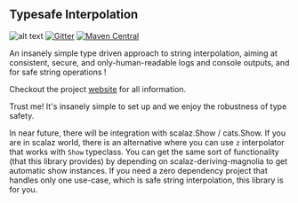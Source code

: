 ## Typesafe Interpolation


![alt text](https://travis-ci.org/afsalthaj/safe-string-interpolation.svg?branch=master)
[![Gitter](https://badges.gitter.im/Join%20Chat.svg)](https://gitter.im/safe-string-interpolation/community?utm_source=badge&utm_medium=badge&utm_campaign=pr-badge&utm_content=badge)
[![Maven Central](https://img.shields.io/maven-central/v/io.github.afsalthaj/safe-string_2.12.svg)](http://search.maven.org/#search|gav|1|g%3A%22io.github.afsalthaj%22%20AND%20a%3A%22safe-string_2.12%22)


An insanely simple type driven approach to string interpolation, aiming at consistent, secure,  and only-human-readable logs and console outputs, and for safe string operations ! 

Checkout the project [website](https://afsalthaj.github.io/safe-string-interpolation/) for all information.

Trust me! It's insanely simple to set up and we enjoy the robustness of type safety.

In near future, there will be integration with scalaz.Show / cats.Show. If you are in scalaz world, there is an alternative where you can use `z` interpolator that works with `Show` typeclass. You can get the same sort of functionality (that this library provides) by depending on scalaz-deriving-magnolia to get automatic show instances. If you need a zero dependency project that handles only one use-case, which is safe string interpolation, this library is for you.
